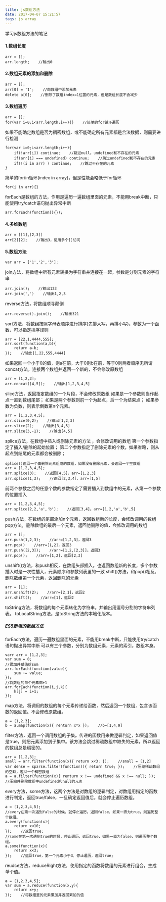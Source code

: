```yaml
---
title: js数组方法
date: 2017-04-07 15:21:57
tags: js array
---
```


学习js数组方法的笔记

#### 1.数组长度
```
arr = [];
arr.length;    //输出0
```

#### 2.数组元素的添加和删除
```
arr = [];
arr[0] = '1';    //向数组中添加元素
delete a[0];    //删除了数组index=1位置的元素，但是数组长度不会减少
```

#### 3.数组遍历
```
arr = [];
for(var i=0;i<arr.length;i++){}    //简单的for循环遍历
```
如果不能确定数组是否为稠密数组，或不能确定所有元素都是合法数据，则需要进行检测
```
for(var i=0;i<arr.length;i++){
    if(!arr[i]) continue;    //跳过null，undefined和不存在的元素
    if(arr[i] === undefined) continue;    //跳过undefined和不存在的元素
    if(!(i in arr) ) continue;    //跳过不存在的元素
}
```
简单的for/in循环(index in array)，但是性能会略低于for循环
```
for(i in arr){}
```
forEach是数组的方法，作用是遍历一遍数组里面的元素，不能用break中断，只能使用try/catch语句抛出异常中断
```
arr.forEach(function(){});
```

#### 4.多维数组
```
arr = [[1],[2,3]]
arr[2][2];    //输出3，使用多个[]访问
```

#### 5.数组方法
```
var arr = ['1','2','3'];
```
join方法，将数组中所有元素转换为字符串并连接在一起，参数是分割元素的字符串
```
arr.join();    //输出123
arr.join(',')    //输出1,2,3
```
reverse方法，将数组顺寻颠倒
```
arr.reverse().join();    //输出321
```
sort方法，将数组按照字母表顺序进行排序(先排大写，再排小写)，参数为一个函数，可以指定排序规则
```
arr = [22,1,4444,555];
arr.sort(function(a,b){
    return a-b;
});    //输出[1,22,555,4444]
```
如果返回一个小于0的值，则a在前，大于0则b在前，等于0则两者顺序无所谓
concat方法，连接两个数组并返回一个新的，不会修改原数组
```
arr = [1,2,3];
arr.concat([4,5]);    //输出[1,2,3,4,5]
```
slice方法，返回指定数组的一个片段，不会修改原数组
如果是一个参数则当作起点一直到数组尾部；
如果是两个参数则前一个为起点，后一个为结束点；
如果参数为负数，则表示倒数第n个元素。
```
arr = [1,2,3,4,5];
arr.slice(0,2);    //输出[1,2,3]
arr.slice(2);    //输出[3,4,5]
arr.slice(3,-1);    //输出[4,5]
```
splice方法，在数组中插入或删除元素的方法 ，会修改调用的数组
第一个参数指定了插入/删除的起始位置；
第二个参数指定了删除元素的个数，如果省略，则从起点到结尾的元素都会被删除；
```
splice()返回一个由删除元素组成的数组，如果没有删除元素，会返回一个空数组
arr = [1,2,3,4,5];
arr.splice(3);    //返回[4,5]，arr=[1,2,3]
arr.splice(1,3);    //返回[2,3,4]，arr=[1,5]
```
前两个参数之后的任意个数的参数指定了需要插入到数组中的元素，从第一个参数的位置插入
```
arr = [1,2,3,4,5];
arr.splice(2,2,'a','b');    //返回[3,4]，arr=[1,2,'a','b',5]
```
push方法，在数组的尾部添加n个元素，返回数组新的长度，会修改调用的数组
pop方法，删除数组的最后一个元素，返回他删除的值，会修改调用的数组
```
arr = [];
arr.push(1,2,3);    //arr=[1,2,3]，返回3
arr.pop()    //arr=[1,2]，返回3
arr.push([2,3]);    //arr=[1,2,[2,3]]，返回3
arr.pop();    //arr=[1,2]，返回[2,3]
```
unshift()方法，和push相反，在数组头部插入，也返回数组新的长度，多个参数插入时是一次性插入，元素顺序和参数列表里的一致
shift()方法，和pop()相反，删除数组第一个元素，返回删除的元素
```
arr = [1];
arr.unshift(2);    //arr=[2,1]，返回2
arr.shift();    //arr=[1]，返回2
```
toString方法，将数组的每个元素转化为字符串，并输出用逗号分割的字符串列表。
toLocalString方法，是toString方法的本地化版本。

##### ES5新增的数组方法
forEach方法，遍历一遍数组里面的元素，不能用break中断，只能使用try/catch语句抛出异常中断
可以有三个参数，分别为数组元素，元素的索引，数组本身。
```
varr arr = [1,2,3];
var sum = 0;
//累加并赋值给sum
arr.forEach(function(value){
    sum += value;
});    
//将数组的每个元素都+1
arr.forEach(function(i,j,k){
    k[j] = i+1;
});
```
map方法，将调用的数组的每个元素传递给函数，然后返回一个数组，包含该函数的返回值。不会修改原数组。
```
a = [1,2,3];
b = a.map(function(x){ renturn x*x });    //b=[1,4,9]
```
filter方法，返回一个调用数组的子集。传递的函数用来做逻辑判定，如果返回值是true，则把元素添加到子集中。该方法会跳过稀疏数组中缺失的元素，所以返回的数组总是稠密的。
```
arr = [1,2,3];
small = arr.filter(function(x){ return x<3; });    //small = [1,2]
var dense = sparse.filter(function(){ return true; });    //压缩稀疏数组的空缺，返回一个稠密数组
a = a.filter(function(x){ renturn x !== undefined && x !== null; });    //压缩并删除数组中undefined和null的元素
```
every方法，some方法，这两个方法是对数组的逻辑判定，对数组用指定的函数进行判定，返回true/false，一旦确定返回值后，就会停止遍历数组。
```
a = [1,2,3,4,5];
//every在第一次遇到false的时候，就停止遍历，返回false，如果一直为true，则遍历整个数组。
a.every(function(x){
    return x<10;
});    //返回true;
//some在第一次遇到true的时候，停止遍历，返回true，如果一直为false，则遍历整个数组。
a.some(function(x){
    return x<3;
});    //返回true，第一个元素小于3，停止遍历，返回true;
```
reudce方法，reduceRight方法，使用指定的函数将数组的元素进行组合，生成单个值。
```
a = [1,2,3,4,5];
var sum = a.reduce(function(x,y){
    return x+y;
});    //将数组里的元素累加并返回累加的值
```